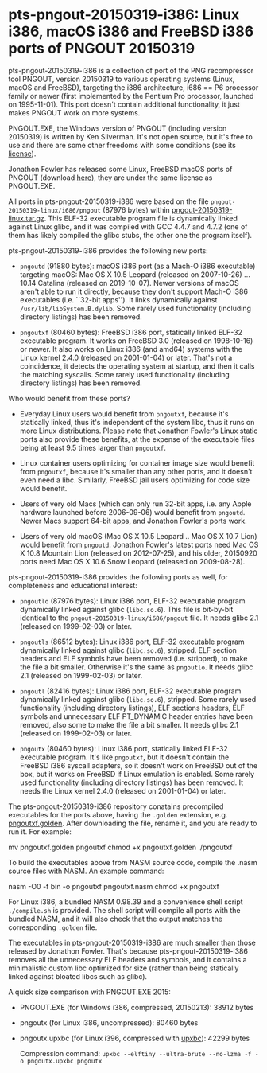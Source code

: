 # pts-pngout-20150319-i386: Linux i386, macOS i386 and FreeBSD i386 ports of PNGOUT 20150319

pts-pngout-20150319-i386 is a collection of port of the PNG recompressor
tool PNGOUT, version 20150319 to various operating systems (Linux, macOS and
FreeBSD), targeting the i386 architecture, i686 == P6 processor family or
newer (first implemented by the Pentium Pro processor, launched on
1995-11-01). This port doesn't contain additional functionality, it just
makes PNGOUT work on more systems.

PNGOUT.EXE, the Windows version of PNGOUT (including version 20150319) is
written by Ken Silverman. It's not open source, but it's free to use and
there are some other freedoms with some conditions (see its
[license](http://advsys.net/ken/utils.htm#pngoutkziplicense)).

Jonathon Fowler has released some Linux, FreeBSD macOS ports of PNGOUT
(download [here](http://www.jonof.id.au/kenutils.html)), they are under the
same license as PNGOUT.EXE.

All ports in pts-pngout-20150319-i386 were based on the file
`pngout-20150319-linux/i686/pngout` (87976 bytes) within
[pngout-20150319-linux.tar.gz](https://www.jonof.id.au/files/kenutils/pngout-20150319-linux.tar.gz).
This ELF-32 executable program file is dynamically linked against Linux
glibc, and it was compiled with GCC 4.4.7 and 4.7.2 (one of them has likely
compiled the glibc stubs, the other one the program itself).

pts-pngout-20150319-i386 provides the following new ports:

* `pngoutd` (91880 bytes): macOS i386 port (as a Mach-O i386 executable)
  targeting macOS: Mac OS X 10.5 Leopard (released on 2007-10-26) ... 10.14
  Catalina (released on 2019-10-07). Newer versions of macOS aren't able to
  run it directly, because they don't support Mach-O i386 executables (i.e.
  ``32-bit apps''). It links dynamically against
  `/usr/lib/libSystem.B.dylib`. Some rarely used functionality (including
  directory listings) has been removed.

* `pngoutxf` (80460 bytes): FreeBSD i386 port, statically linked ELF-32
  executable program. It works on FreeBSD 3.0 (released on 1998-10-16) or
  newer. It also works on Linux i386 (and amd64) systems with the Linux
  kernel 2.4.0 (released on 2001-01-04) or later. That's not a coincidence,
  it detects the operating system at startup, and then it calls the matching
  syscalls. Some rarely used functionality (including directory listings)
  has been removed.

Who would benefit from these ports?

* Everyday Linux users would benefit from `pngoutxf`, because it's
  statically linked, thus it's independent of the system libc, thus it runs
  on more Linux distributions. Please note that Jonathon Fowler's Linux
  static ports also provide these benefits, at the expense of the executable
  files being at least 9.5 times larger than `pngoutxf`.

* Linux container users optimizing for container image size would benefit
  from `pngoutxf`, because it's smaller than any other ports, and it doesn't
  even need a libc. Similarly, FreeBSD jail users optimizing for code size
  would benefit.

* Users of very old Macs (which can only run 32-bit apps, i.e. any Apple
  hardware launched before 2006-09-06) would benefit from `pngoutd`. Newer
  Macs support 64-bit apps, and Jonathon Fowler's ports work.

* Users of very old macOS (Mac OS X 10.5 Leopard .. Mac OS X 10.7 Lion)
  would benefit from `pngoutd`. Jonathon Fowler's latest ports need Mac OS X
  10.8 Mountain Lion (released on 2012-07-25), and his older, 20150920 ports
  need Mac OS X 10.6 Snow Leopard (released on 2009-08-28).

pts-pngout-20150319-i386 provides the following ports as well, for
completeness and educational interest:

* `pngoutlo` (87976 bytes): Linux i386 port, ELF-32 executable program
  dynamically linked against glibc (`libc.so.6`). This file is bit-by-bit
  identical to the `pngout-20150319-linux/i686/pngout` file. It needs glibc
  2.1 (released on 1999-02-03) or later.

* `pngoutls` (86512 bytes): Linux i386 port, ELF-32 executable program
  dynamically linked against glibc (`libc.so.6`), stripped. ELF section
  headers and ELF symbols have been removed (i.e. stripped), to make the file
  a bit smaller. Otherwise it's the same as `pngoutlo`. It needs glibc
  2.1 (released on 1999-02-03) or later.

* `pngoutl` (82416 bytes): Linux i386 port, ELF-32 executable program
  dynamically linked against glibc (`libc.so.6`), stripped. Some rarely used
  functionality (including directory listings), ELF sections headers, ELF
  symbols and unnecessary ELF PT_DYNAMIC header entries have been removed,
  also some to make the file a bit smaller. It needs glibc
  2.1 (released on 1999-02-03) or later.

* `pngoutx` (80460 bytes): Linux i386 port, statically linked ELF-32
  executable program. It's like `pngoutxf`, but it doesn't contain the
  FreeBSD i386 syscall adapters, so it doesn't work on FreeBSD out of the
  box, but it works on FreeBSD if Linux emulation is enabled. Some rarely
  used functionality (including directory listings) has been removed. It
  needs the Linux kernel 2.4.0 (released on 2001-01-04) or later.

The pts-pngout-20150319-i386 repository conatains precompiled executables
for the ports above, having the `.golden` extension, e.g.
[pngoutxf.golden](https://github.com/pts/pts-pngout-20150319-i386/blob/master/pngoutxf.golden).
After downloading the file, rename it, and you are ready to run it. For
example:

  mv pngoutxf.golden pngoutxf
  chmod +x pngoutxf.golden
  ./pngoutxf

To build the executables above from NASM source code, compile the .nasm
source files with NASM. An example command:

  nasm -O0 -f bin -o pngoutxf pngoutxf.nasm
  chmod +x pngoutxf

For Linux i386, a bundled NASM 0.98.39 and a convenience shell script
`./compile.sh` is provided. The shell script will compile all ports with the
bundled NASM, and it will also check that the output matches the
corresponding `.golden` file.

The executables in pts-pngout-20150319-i386 are much smaller than those
released by Jonathon Fowler. That's because pts-pngout-20150319-i386 removes
all the unnecessary ELF headers and symbols, and it contains a minimalistic
custom libc optimized for size (rather than being statically linked against
bloated libcs such as glibc).

A quick size comparison with PNGOUT.EXE 2015:

* PNGOUT.EXE (for Windows i386, compressed, 20150213): 38912 bytes
* pngoutx (for Linux i386, uncompressed): 80460 bytes
* pngoutx.upxbc (for Linux i396, compressed with [upxbc](https://github.com/pts/upxbc)): 42299 bytes

  Compression command: `upxbc --elftiny --ultra-brute --no-lzma -f -o pngoutx.upxbc pngoutx`
